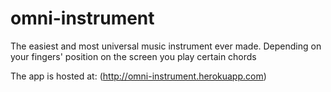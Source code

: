 omni-instrument
===============

The easiest and most universal music instrument ever made. Depending on your fingers' position on the screen you play certain chords

The app is hosted at: (http://omni-instrument.herokuapp.com)